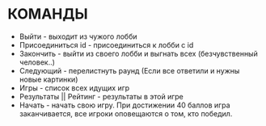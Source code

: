 # КОМАНДЫ
- Выйти - выходит из чужого лобби
- Присоединиться id - присоединиться к лобби с id
- Закончить - выйти из своего лобби и выгнать всех (безчувственный человек..)
- Следующий - перелистнуть раунд (Если все ответили и нужны новые картинки)
- Игры - список всех идущих игр
- Результаты || Рейтинг - результаты в этой игре 
- Начать - начать свою игру.
При достижении 40 баллов игра заканчивается, все игроки оповещаются о том, кто победил. 
